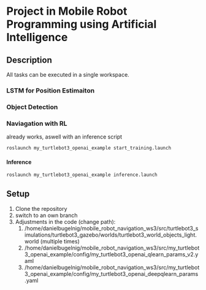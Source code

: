 # Project in Mobile Robot Programming using Artificial Intelligence

## Description
All tasks can be executed in a single workspace.

### LSTM for Position Estimaiton

### Object Detection

### Naviagation with RL
already works, aswell with an inference script

```bash
roslaunch my_turtlebot3_openai_example start_training.launch
```

#### Inference
```bash
roslaunch my_turtlebot3_openai_example inference.launch
```


## Setup
1. Clone the repository
2. switch to an own branch 
3. Adjustments in the code (change path): 
   1. /home/danielbugelnig/mobile_robot_navigation_ws3/src/turtlebot3_simulations/turtlebot3_gazebo/worlds/turtlebot3_world_objects_light.world   (multiple times)
   2. /home/danielbugelnig/mobile_robot_navigation_ws3/src/my_turtlebot3_openai_example/config/my_turtlebot3_openai_qlearn_params_v2.yaml
   3. /home/danielbugelnig/mobile_robot_navigation_ws3/src/my_turtlebot3_openai_example/config/my_turtlebot3_openai_deepqlearn_params.yaml

